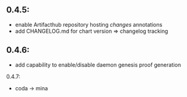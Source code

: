0.4.5:
------
- enable Artifacthub repository hosting *changes* annotations
- add CHANGELOG.md for chart version => changelog tracking

0.4.6:
------
- add capability to enable/disable daemon genesis proof generation

0.4.7:
- coda -> mina